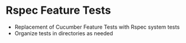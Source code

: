# Rspec Feature Tests
* Replacement of Cucumber Feature Tests with Rspec system tests
* Organize tests in directories as needed